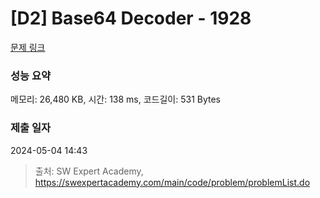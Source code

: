 # [D2] Base64 Decoder - 1928 

[문제 링크](https://swexpertacademy.com/main/code/problem/problemDetail.do?contestProbId=AV5PR4DKAG0DFAUq) 

### 성능 요약

메모리: 26,480 KB, 시간: 138 ms, 코드길이: 531 Bytes

### 제출 일자

2024-05-04 14:43



> 출처: SW Expert Academy, https://swexpertacademy.com/main/code/problem/problemList.do